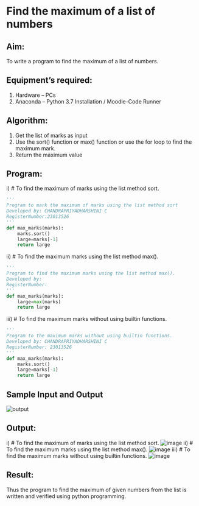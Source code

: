 # Find the maximum of a list of numbers
## Aim:
To write a program to find the maximum of a list of numbers.
## Equipment’s required:
1.	Hardware – PCs
2.	Anaconda – Python 3.7 Installation / Moodle-Code Runner
## Algorithm:
1.	Get the list of marks as input
2.	Use the sort() function or max() function or use the for loop to find the maximum mark.
3.	Return the maximum value
## Program:

i)	# To find the maximum of marks using the list method sort.
```Python
''' 
Program to mark the maximum of marks using the list method sort
Developed by: CHANDRAPRIYADHARSHINI C 
RegisterNumber:23013526 
'''
def max_marks(marks):
    marks.sort()
    large=marks[-1]
    return large
```

ii)	# To find the maximum marks using the list method max().
```Python
''' 
Program to find the maximum marks using the list method max().
Developed by: 
RegisterNumber: 
'''
def max_marks(marks):
    large=max(marks)
    return large
```

iii) # To find the maximum marks without using builtin functions.
```Python
''' 
Program to the maximum marks without using builtin functions.
Developed by: CHANDRAPRIYADHARSHINI C
RegisterNumber: 23013526
'''
def max_marks(marks):
    marks.sort()
    large=marks[-1]
    return large
```
## Sample Input and Output
![output](./img/max_marks1.jpg) 

## Output:
i) # To find the maximum of marks using the list method sort.
![image](https://github.com/Bosevennila/FindMaximum/assets/144870486/63797662-ff51-4ee0-8595-951d7afc142c)
ii) # To find the maximum marks using the list method max().
![image](https://github.com/Bosevennila/FindMaximum/assets/144870486/76ae8125-85b5-4a28-8682-eeaa2110bb11)
iii) # To find the maximum marks without using builtin functions.
![image](https://github.com/Bosevennila/FindMaximum/assets/144870486/7bf2420a-9c4b-4e88-9045-61f8c96b5ea3)

## Result:
Thus the program to find the maximum of given numbers from the list is written and verified using python programming.

